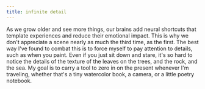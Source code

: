 ```yaml
---
title: infinite detail
---
```


As we grow older and see more things, our brains add neural shortcuts that template experiences and reduce their emotional impact. This is why we don't appreciate a scene nearly as much the third time, as the first. The best way I've found to combat this is to force myself to pay attention to details, such as when you paint. Even if you just sit down and stare, it's so hard to notice the details of the texture of the leaves on the trees, and the rock, and the sea. My goal is to carry a tool to zero in on the present whenever I'm traveling, whether that's a tiny watercolor book, a camera, or a little poetry notebook.
